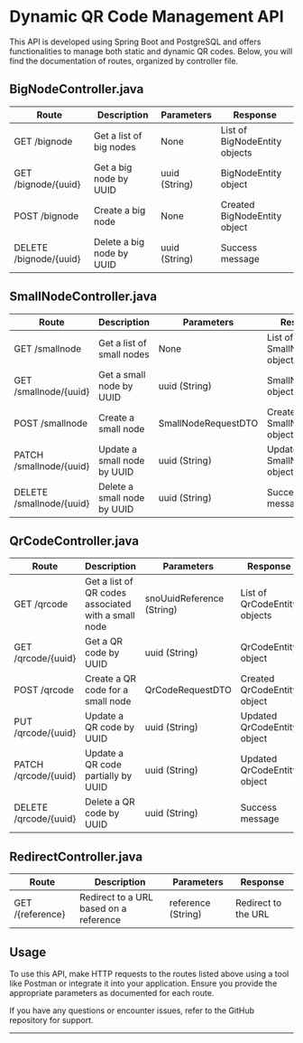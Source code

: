 # Dynamic QR Code Management API

This API is developed using Spring Boot and PostgreSQL and offers functionalities to manage both static and dynamic QR codes. Below, you will find the documentation of routes, organized by controller file.

## BigNodeController.java

| Route                    | Description                | Parameters         | Response                        |
|--------------------------|----------------------------|--------------------|---------------------------------|
| GET /bignode             | Get a list of big nodes    | None               | List of BigNodeEntity objects   |
| GET /bignode/{uuid}      | Get a big node by UUID     | uuid (String)      | BigNodeEntity object            |
| POST /bignode            | Create a big node          | None               | Created BigNodeEntity object    |
| DELETE /bignode/{uuid}   | Delete a big node by UUID  | uuid (String)      | Success message                |

## SmallNodeController.java

| Route                    | Description                  | Parameters                | Response                           |
|--------------------------|------------------------------|---------------------------|------------------------------------|
| GET /smallnode           | Get a list of small nodes    | None                      | List of SmallNodeEntity objects   |
| GET /smallnode/{uuid}    | Get a small node by UUID     | uuid (String)             | SmallNodeEntity object             |
| POST /smallnode          | Create a small node          | SmallNodeRequestDTO       | Created SmallNodeEntity object     |
| PATCH /smallnode/{uuid}  | Update a small node by UUID  | uuid (String)             | Updated SmallNodeEntity object     |
| DELETE /smallnode/{uuid} | Delete a small node by UUID  | uuid (String)             | Success message                    |

## QrCodeController.java

| Route                    | Description                            | Parameters                     | Response                        |
|--------------------------|----------------------------------------|--------------------------------|---------------------------------|
| GET /qrcode              | Get a list of QR codes associated with a small node | snoUuidReference (String) | List of QrCodeEntity objects |
| GET /qrcode/{uuid}       | Get a QR code by UUID                  | uuid (String)                  | QrCodeEntity object             |
| POST /qrcode             | Create a QR code for a small node      | QrCodeRequestDTO               | Created QrCodeEntity object     |
| PUT /qrcode/{uuid}       | Update a QR code by UUID               | uuid (String)                  | Updated QrCodeEntity object     |
| PATCH /qrcode/{uuid}     | Update a QR code partially by UUID     | uuid (String)                  | Updated QrCodeEntity object     |
| DELETE /qrcode/{uuid}    | Delete a QR code by UUID               | uuid (String)                  | Success message                |

## RedirectController.java

| Route                    | Description                                | Parameters            | Response                   |
|--------------------------|--------------------------------------------|-----------------------|----------------------------|
| GET /{reference}         | Redirect to a URL based on a reference     | reference (String)    | Redirect to the URL        |

## Usage

To use this API, make HTTP requests to the routes listed above using a tool like Postman or integrate it into your application. Ensure you provide the appropriate parameters as documented for each route.

If you have any questions or encounter issues, refer to the GitHub repository for support.

---
